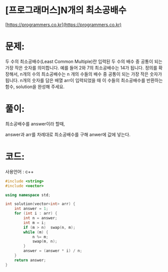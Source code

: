 # [프로그래머스]N개의 최소공배수

[https://programmers.co.kr](https://programmers.co.kr)

# 문제:

두 수의 최소공배수(Least Common Multiple)란 입력된 두 수의 배수 중 공통이 되는 가장 작은 숫자를 의미합니다. 예를 들어 2와 7의 최소공배수는 14가 됩니다. 정의를 확장해서, n개의 수의 최소공배수는 n 개의 수들의 배수 중 공통이 되는 가장 작은 숫자가 됩니다. n개의 숫자를 담은 배열 arr이 입력되었을 때 이 수들의 최소공배수를 반환하는 함수, solution을 완성해 주세요. 



# 풀이:

최소공배수를 answer이라 할때,

answer과 arr를 차례대로 최소공배수를 구해 anwer에 값에 넣는다.

  

# **코드:**
사용언어 : c++
```c++
#include <string>
#include <vector>

using namespace std;

int solution(vector<int> arr) {
    int answer = 1;
	for (int i : arr) {
		int n = answer;
		int m = i;
		if (m > n)	swap(n, m);
		while (m) {
			n %= m;
			swap(m, n);
		}
		answer = (answer * i) / n;
	}
    return answer;
}
```

